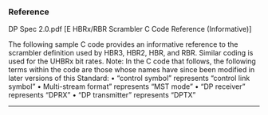 ### Reference
DP Spec 2.0.pdf [E HBRx/RBR Scrambler C Code Reference (Informative)]


The following sample C code provides an informative reference to the scrambler definition used
by HBR3, HBR2, HBR, and RBR. Similar coding is used for the UHBRx bit rates.
Note: In the C code that follows, the following terms within the code are those whose
names have since been modified in later versions of this Standard:
• “control symbol” represents “control link symbol”
• Multi-stream format” represents “MST mode”
• “DP receiver” represents “DPRX”
• “DP transmitter” represents “DPTX”


----
